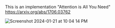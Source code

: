 This is an implementation "Attention is All You Need" https://arxiv.org/abs/1706.03762 

![Screenshot 2024-01-21 at 10 04 14 PM](https://github.com/AnishPahilajani/transformer_from_scratch/assets/56148870/e5f63678-9970-4b82-9611-8f2451c22c4b)
